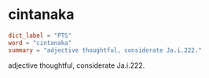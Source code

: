 # cintanaka

``` toml
dict_label = "PTS"
word = "cintanaka"
summary = "adjective thoughtful, considerate Ja.i.222."
```

adjective thoughtful, considerate Ja.i.222.

